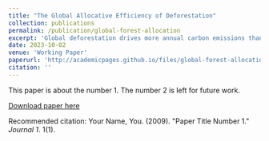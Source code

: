 ```yaml
---
title: "The Global Allocative Efficiency of Deforestation"
collection: publications
permalink: /publication/global-forest-allocation
excerpt: 'Global deforestation drives more annual carbon emissions than the European Union. This dramatic forest loss is often justified through the need for economic development. Optimal forest loss thus depends on the tradeoff of local economic gains and global environmental losses. I develop a general equilibrium framework which captures rich heterogeneity across 1.3 million plots of land and 2 land uses: forest and agriculture. Empirically, I contribute a novel global land use elasticity of agricultural deforestation to land rents of 0.34 (0.01). My prime counterfactual indicates global Pigouvian carbon tax would avert 30% of future deforestation. However, the gains from carbon taxation are non-uniform. I discuss the potential for second-best instruments, through cross-country transfers, to support forest cover. A full 25% of Pigouvian gains are realized when only the US and China tax forest loss at the social cost of carbon and redistributed revenue as a per-biomass annuity. Technically, my model relaxes the usual CRS production function in the trade literature which limits land rents as a share of income. This relaxation uncovers that landowners can accrue large windfall profits from scarcity rents on agricultural land, offsetting much of the welfare lost. Overall, avoided damages (7%, or 2.3 gigatons of carbon dioxide) from deforestation dwarf welfare losses from economic activity.'
date: 2023-10-02
venue: 'Working Paper'
paperurl: 'http://academicpages.github.io/files/global-forest-allocation.pfg'
citation: ''
---
```

This paper is about the number 1. The number 2 is left for future work.

[Download paper here](http://academicpages.github.io/files/paper1.pdf)

Recommended citation: Your Name, You. (2009). "Paper Title Number 1." <i>Journal 1</i>. 1(1).

